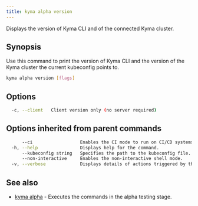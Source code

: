 ```yaml
---
title: kyma alpha version
---
```


Displays the version of Kyma CLI and of the connected Kyma cluster.

## Synopsis

Use this command to print the version of Kyma CLI and the version of the Kyma cluster the current kubeconfig points to.


```bash
kyma alpha version [flags]
```

## Options

```bash
  -c, --client   Client version only (no server required)
```

## Options inherited from parent commands

```bash
      --ci                  Enables the CI mode to run on CI/CD systems. It avoids any user interaction (e.g. no dialog prompts) and ensures that logs are formatted properly in log files (e.g. no spinners for CLI steps).
  -h, --help                Displays help for the command.
      --kubeconfig string   Specifies the path to the kubeconfig file. By default, Kyma CLI uses the KUBECONFIG environment variable or "/$HOME/.kube/config" if the variable is not set.
      --non-interactive     Enables the non-interactive shell mode.
  -v, --verbose             Displays details of actions triggered by the command.
```

## See also

* [kyma alpha](#kyma-alpha-kyma-alpha)	 - Executes the commands in the alpha testing stage.


